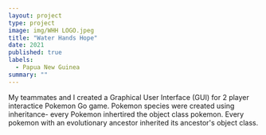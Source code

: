 ```yaml
---
layout: project
type: project
image: img/WHH LOGO.jpeg
title: "Water Hands Hope"
date: 2021
published: true
labels:
  - Papua New Guinea
summary: ""
---
```


<div class="text-center p-4">
 
</div>


My teammates and I created a Graphical User Interface (GUI) for 2 player interactice Pokemon Go game. Pokemon species were created using inheritance- every Pokemon inhertired the object class pokemon. Every pokemon with an evolutionary ancestor inherited its ancestor's object class. 
